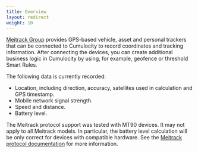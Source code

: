 ```yaml
---
title: Overview
layout: redirect
weight: 10
---
```

[Meitrack Group](http://www.meitrack.com/) provides GPS-based vehicle, asset and personal trackers that can be connected to Cumulocity to record coordinates and tracking information. After connecting the devices, you can create additional business logic in Cumulocity by using, for example, geofence or threshold Smart Rules.

The following data is currently recorded:

* Location, including direction, accuracy, satellites used in calculation and GPS timestamp.
* Mobile network signal strength.
* Speed and distance.
* Battery level.

The Meitrack protocol support was tested with MT90 devices. It may not apply to all Meitrack models. In particular, the battery level calculation will be only correct for devices with compatible hardware. See the [Meitrack protocol documentation](http://www.meitrack.com/en/download-center/) for more information.
